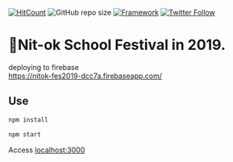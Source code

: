 [![HitCount](http://hits.dwyl.io/kakao1839/nitok-school-fes2019.svg)](http://hits.dwyl.io/kakao1839/nitok-school-fes2019)
![GitHub repo size](https://img.shields.io/github/repo-size/kakao1839/nitok-school-fes2019)
[![Framework](https://img.shields.io/badge/-React-70B8D1.svg?logo=react&style=popout)](https://reactjs.org)
[![Twitter Follow](https://img.shields.io/twitter/follow/e381x?style=social)](https://twitter.com/e381x)
# 🎉Nit-ok School Festival in 2019.
deploying to firebase <br>
https://nitok-fes2019-dcc7a.firebaseapp.com/

## Use
```bash
npm install
```
```bash
npm start
```
Access [localhost:3000](http://localhost:3000/)
